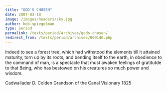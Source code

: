 ```yaml
---
title: "GOD'S CHOSEN"
date: 2007-03-18
image: /images/headers/sky.jpg
author: bob-spiegelman
type: period
permalink: /texts/period/archives/gods-chosen/
redirect_from: /texts/period/archives/000140.php
---
```

Indeed to see a forest tree, which had withstood the elements till it attained maturity, torn up by its roots, and bending itself to the earth, in obedience to the command of man, is a spectacle that must awaken feelings of gratitutde to that Being, who has bestowed on his creatures so much power and wisdom.

Cadwallader D. Colden
Grandson of the Canal Visionary
1825
